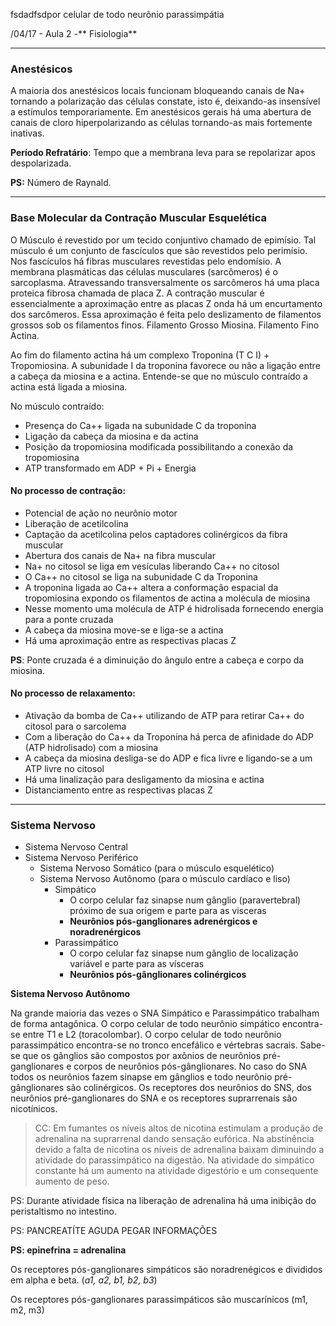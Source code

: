 fsdadfsdpor celular de todo neurônio parassimpátia

/04/17 - Aula 2 -** Fisiologia**

---

### Anestésicos

A maioria dos anestésicos locais funcionam bloqueando canais de Na+ tornando a polarização das células constate, isto é, deixando-as insensível a estímulos temporariamente. Em anestésicos gerais há uma abertura de canais de cloro hiperpolarizando as células tornando-as mais fortemente inativas.

**Período Refratário**: Tempo que a membrana leva para se repolarizar apos despolarizada.

**PS:** Número de Raynald.

---

### Base Molecular da Contração Muscular Esquelética

O Músculo é revestido por um tecido conjuntivo chamado de epimísio. Tal músculo é um conjunto de fascículos que são revestidos pelo perimísio. Nos fascículos há fibras musculares revestidas pelo endomísio. A membrana plasmáticas das células musculares \(sarcômeros\) é o sarcoplasma. Atravessando transversalmente os sarcômeros há uma placa proteica fibrosa chamada de placa Z. A contração muscular é essencialmente a aproximação entre as placas Z onda há um encurtamento dos sarcômeros. Essa aproximação é feita pelo deslizamento de filamentos grossos sob os filamentos finos. Filamento Grosso Miosina. Filamento Fino Actina.

Ao fim do filamento actina há um complexo Troponina \(T C I\) + Tropomiosina. A subunidade I da troponina favorece ou não a ligação entre a cabeça da miosina e a actina. Entende-se que no músculo contraído a actina está ligada a miosina.

No músculo contraído:

* Presença do Ca++ ligada na subunidade C da troponina
* Ligação da cabeça da miosina e da actina
* Posição da tropomiosina modificada possibilitando a conexão da tropomiosina
* ATP transformado em ADP + Pi + Energia

#### **No processo de contração**:

* Potencial de ação no neurônio motor
* Liberação de acetilcolina
* Captação da acetilcolina pelos captadores colinérgicos da fibra muscular
* Abertura dos canais de Na+ na fibra muscular
* Na+ no citosol se liga em vesículas liberando Ca++ no citosol
* O Ca++ no citosol se liga na subunidade C da Troponina
* A troponina ligada ao Ca++ altera a conformação espacial da tropomiosina expondo os filamentos de actina a molécula de miosina
* Nesse momento uma molécula de ATP é hidrolisada fornecendo energia para a ponte cruzada
* A cabeça da miosina move-se e liga-se a actina
* Há uma aproximação entre as respectivas placas Z 

**PS**: Ponte cruzada é a diminuição do ângulo entre a cabeça e corpo da miosina.

#### **No processo de relaxamento:**

* Ativação da bomba de Ca++ utilizando de ATP para retirar Ca++ do citosol para o sarcolema
* Com a liberação do Ca++ da Troponina há perca de afinidade do ADP \(ATP hidrolisado\) com a miosina
* A cabeça da miosina desliga-se do ADP e fica livre e ligando-se a um ATP livre no citosol
* Há uma linalização para desligamento da miosina e actina
* Distanciamento entre as respectivas placas Z

---

### Sistema Nervoso

* Sistema Nervoso Central
* Sistema Nervoso Periférico
  * Sistema Nervoso Somático \(para o músculo esquelético\)
  * Sistema Nervoso Autônomo \(para o músculo cardíaco e liso\)
    * Simpático
      * O corpo celular faz sinapse num gânglio \(paravertebral\) próximo de sua origem e parte para as visceras
      * **Neurônios pós-ganglionares adrenérgicos e noradrenérgicos**
    * Parassimpático
      * O corpo celular faz sinapse num gânglio de localização variável e parte para as vísceras
      * **Neurônios pós-gânglionares colinérgicos**

**Sistema Nervoso Autônomo**

Na grande maioria das vezes o SNA Simpático e Parassimpático trabalham de forma antagônica. O corpo celular de todo neurônio simpático encontra-se entre T1 e L2 \(toracolombar\). O corpo celular de todo neurônio parassimpático encontra-se no tronco encefálico e vértebras sacrais. Sabe-se que os gânglios são compostos por axônios de neurônios pré-ganglionares e corpos de neurônios pós-gânglionares. No caso do SNA todos os neurônios fazem sinapse em gânglios e todo neurônio pré-gânglionares são colinérgicos. Os receptores dos neurônios do SNS, dos neurônios pré-ganglionares do SNA e os receptores suprarrenais são nicotínicos.

> CC: Em fumantes os níveis altos de nicotina estimulam a produção de adrenalina na suprarrenal dando sensação eufórica. Na abstinência devido a falta de nicotina os níveis de adrenalina baixam diminuindo a atividade do parassimpático na digestão. Na atividade do simpático constante há um aumento na atividade digestório e um consequente aumento de peso.

PS: Durante atividade física na liberação de adrenalina há uma inibição do peristaltismo no intestino.

PS: PANCREATÍTE AGUDA PEGAR INFORMAÇÕES

**PS: epinefrina = adrenalina**

Os receptores pós-ganglionares simpáticos são noradrenégicos e divididos em alpha e beta. \(_a1, a2, b1, b2, b3_\)

Os receptores pós-ganglionares parassimpáticos são muscarínicos \(m1, m2, m3\)

